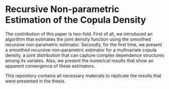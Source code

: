 # Recursive Non-parametric Estimation of the Copula Density

The contribution of this paper is two-fold. First of all, we introduced an algorithm that estimates the joint density function using the smoothed recursive non-parametric estimator. Secondly, for the first time, we present a smoothed recursive non-parametric estimator for a multivariate copula density, a joint distribution that can capture complex dependence structures among its variates. Also, we present the numerical results that show an apparent convergence of these estimators.

This repository contains all necessary materials to replicate the results that were presented in the thesis.
